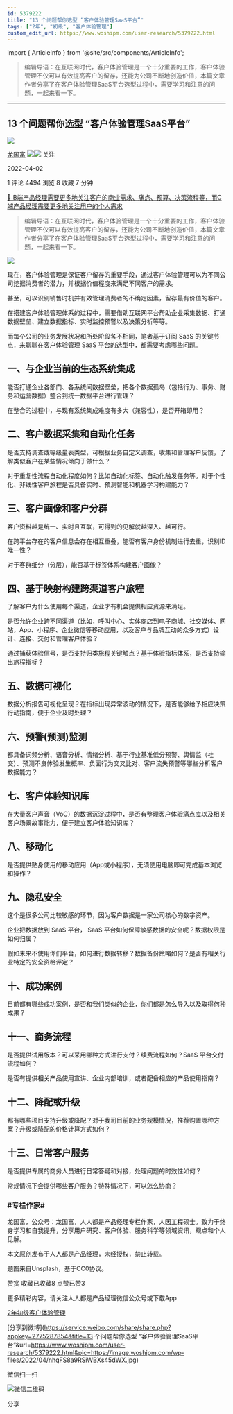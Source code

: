 ```yaml
---
id: 5379222
title: "13 个问题帮你选型 “客户体验管理SaaS平台”"
tags: ["2年", "初级", "客户体验管理"]
custom_edit_url: https://www.woshipm.com/user-research/5379222.html
---
```

import { ArticleInfo } from '@site/src/components/ArticleInfo';

<ArticleInfo
    author="龙国富"
    authorLink="https://www.woshipm.com/u/100850"
    published="2022-04-02"
    views={4494}
    comments={1}
    collects={8}
/>

> 编辑导语：在互联网时代，客户体验管理是一个十分重要的工作，客户体验管理不仅可以有效提高客户的留存，还能为公司不断地创造价值，本篇文章作者分享了在客户体验管理SaaS平台选型过程中，需要学习和注意的问题，一起来看一下。

---

## 13 个问题帮你选型 “客户体验管理SaaS平台”

[![](https://static.woshipm.com/view/woshipm_api_def_20230111172317_6089.png?imageView2/1/w/72/h/72/q/100)](https://www.woshipm.com/u/100850)

[龙国富](https://www.woshipm.com/u/100850) ![](https://static.woshipm.com/tag/1121_1@2x.png)![](https://static.woshipm.com/tag/2204_1@2x.png) 关注

2022-04-02

1 评论 4494 浏览 8 收藏 7 分钟

[🔗 B端产品经理需要更多地关注客户的商业需求、痛点、预算、决策流程等，而C端产品经理需要更多地关注用户的个人需求](https://ke.qidianla.com/courses/bcpm)

> 编辑导语：在互联网时代，客户体验管理是一个十分重要的工作，客户体验管理不仅可以有效提高客户的留存，还能为公司不断地创造价值，本篇文章作者分享了在客户体验管理SaaS平台选型过程中，需要学习和注意的问题，一起来看一下。

![](https://image.woshipm.com/wp-files/2022/04/nhqFS8a9RSiWBXs45dWX.jpg)

现在，客户体验管理是保证客户留存的重要手段，通过客户体验管理可以为不同公司挖掘消费者的潜力，并根据价值程度来满足不同客户的需求。

甚至，可以识别销售时机并有效管理消费者的不确定因素，留存最有价值的客户。

在搭建客户体验管理体系的过程中，需要借助互联网平台帮助企业采集数据、打通数据壁垒、建立数据指标、实时监控预警以及决策分析等等。

而每个公司的业务发展状况和所处阶段各不相同，笔者基于订阅 SaaS 的关键节点，来聊聊在客户体验管理 SaaS 平台的选型中，都需要考虑哪些问题。

## 一、与企业当前的生态系统集成

能否打通企业各部门、各系统间数据壁垒，把各个数据孤岛（包括行为、事务、财务和运营数据）整合到统一数据平台进行管理？

在整合的过程中，与现有系统集成难度有多大（兼容性），是否开箱即用？

## 二、客户数据采集和自动化任务

是否支持调查或等级量表类型，可根据业务自定义调查，收集和管理客户反馈，了解类似客户在某些情况倾向于做什么？

对于重复性流程自动化程度如何？比如自动化标签、自动化触发任务等。对于个性化、非线性客户旅程是否具备实时、预测智能和机器学习构建能力？

## 三、客户画像和客户分群

客户资料越是统一、实时且互联，可得到的见解就越深入、越可行。

在跨平台存在的客户信息会存在相互重叠，能否有客户身份机制进行去重，识别ID唯一性？

对于客群细分（分层），能否基于标签体系构建客户画像？

## 四、基于映射构建跨渠道客户旅程

了解客户为什么使用每个渠道，企业才有机会提供相应资源来满足。

是否允许企业跨不同渠道（比如，呼叫中心、实体商店到电子商城、社交媒体、网站，App、小程序、企业微信等移动应用，以及客户与品牌互动的众多方式）设计、连接、交付和管理客户体验？

通过捕获体验信号，是否支持归类旅程关键触点？基于体验指标体系，是否支持输出旅程指标？

## 五、数据可视化

数据分析报告可视化呈现？在指标出现异常波动的情况下，是否能够给予相应决策行动指南，便于企业及时处理？

## 六、预警(预测)监测

都具备词频分析、语音分析、情绪分析、基于行业基准低分预警、舆情监（社交）、预测不良体验发生概率、负面行为交叉比对、客户流失预警等哪些分析客户数据能力？

## 七、客户体验知识库

在大量客户声音（VoC）的数据沉淀过程中，是否有整理客户体验痛点库以及相关客户场景故事能力，便于建立客户体验知识库？

## 八、移动化

是否提供贴身使用的移动应用（App或小程序），无须使用电脑即可完成基本浏览和操作？

## 九、隐私安全

这个是很多公司比较敏感的环节，因为客户数据是一家公司核心的数字资产。

企业把数据放到 SaaS 平台， SaaS 平台如何保障敏感数据的安全呢？数据权限是如何归属？

假如未来不使用你们平台，如何进行数据转移？数据备份策略如何？是否有相关行业特定的安全资格评定？

## 十、成功案例

目前都有哪些成功案例，是否和我们类似的企业，你们都是怎么导入以及取得何种成果？

## 十一、商务流程

是否提供试用版本？可以采用哪种方式进行支付？续费流程如何？SaaS 平台交付流程如何？

是否有提供相关产品使用宣讲、企业内部培训，或者配备相应的产品使用指南？

## 十二、降配或升级

都有哪些项目支持升级或降配？对于我司目前的业务规模情况，推荐购置哪种方案？升级或降配的价格计算方式如何？

## 十三、日常客户服务

是否提供专属的商务人员进行日常答疑和对接，处理问题的时效性如何？

常规情况下会提供哪些客户服务？特殊情况下，可以怎么协商？

### #专栏作家#

龙国富，公众号：龙国富，人人都是产品经理专栏作家，人因工程硕士。致力于终身学习和自我提升，分享用户研究、客户体验、服务科学等领域资讯，观点和个人见解。

本文原创发布于人人都是产品经理，未经授权，禁止转载。

题图来自Unsplash，基于CC0协议。

赞赏 收藏已收藏8 点赞已赞3

更多精彩内容，请关注人人都是产品经理微信公众号或下载App

[2年](https://www.woshipm.com/tag/2%e5%b9%b4)[初级](https://www.woshipm.com/tag/%e5%88%9d%e7%ba%a7)[客户体验管理](https://www.woshipm.com/tag/%e5%ae%a2%e6%88%b7%e4%bd%93%e9%aa%8c%e7%ae%a1%e7%90%86)

[分享到微博](https://service.weibo.com/share/share.php?appkey=2775287854&title=13 个问题帮你选型 “客户体验管理SaaS平台”&url=https://www.woshipm.com/user-research/5379222.html&pic=https://image.woshipm.com/wp-files/2022/04/nhqFS8a9RSiWBXs45dWX.jpg)

微信扫一扫

![微信二维码](https://api.pwmqr.com/qrcode/create/?url=https://www.woshipm.com/user-research/5379222.html)

分享